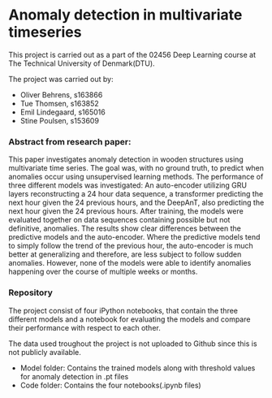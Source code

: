 # Anomaly detection in multivariate timeseries

This project is carried out as a part of the 02456 Deep Learning course at The Technical University of Denmark(DTU). 

The project was carried out by: 
* Oliver Behrens, s163866
* Tue Thomsen, s163852
* Emil Lindegaard, s165016
* Stine Poulsen, s153609

### Abstract from research paper: 
This paper investigates anomaly detection in wooden structures using multivariate time series. The goal was, with no ground truth, to predict when anomalies occur using unsupervised learning methods. The performance of three different models was investigated: An auto-encoder utilizing GRU layers reconstructing a 24 hour data sequence, a transformer predicting
the next hour given the 24 previous hours, and the DeepAnT, also predicting the next hour given the 24 previous hours. After training, the models were evaluated together on data sequences containing possible but not definitive, anomalies. The results show clear differences between the predictive models and the auto-encoder. Where the predictive models tend to simply follow the trend of the previous hour, the auto-encoder is much better at generalizing and therefore, are less subject to follow sudden anomalies. However, none of the models were able to identify anomalies happening over the course of multiple weeks or months.

### Repository 

The project consist of four iPython notebooks, that contain the three different models and a notebook for evaluating the models and compare their performance with respect to each other.

The data used troughout the project is not uploaded to Github since this is not publicly available. 
* Model folder: Contains the trained models along with threshold values for anomaly detection in .pt files 
* Code folder: Contains the four notebooks(.ipynb files)


